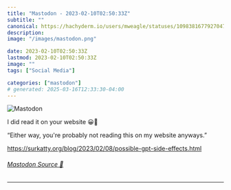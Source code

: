 ```yaml
---
title: "Mastodon - 2023-02-10T02:50:33Z"
subtitle: ""
canonical: https://hachyderm.io/users/mweagle/statuses/109838167792704729
description:
image: "/images/mastodon.png"

date: 2023-02-10T02:50:33Z
lastmod: 2023-02-10T02:50:33Z
image: ""
tags: ["Social Media"]

categories: ["mastodon"]
# generated: 2025-03-16T12:33:30-04:00
---
```

![Mastodon](/images/mastodon.png)

<p>I did read it on your website 😀👊</p><p>“Either way, you&#39;re probably not reading this on my website anyways.”</p><p><a href="https://surkatty.org/blog/2023/02/08/possible-gpt-side-effects.html" target="_blank" rel="nofollow noopener noreferrer" translate="no"><span class="invisible">https://</span><span class="ellipsis">surkatty.org/blog/2023/02/08/p</span><span class="invisible">ossible-gpt-side-effects.html</span></a></p>


###### [Mastodon Source 🐘](https://hachyderm.io/@mweagle/109838167792704729)

___
